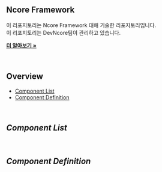 ## Ncore Framework

이 리포지토리는 Ncore Framework 대해 기술한 리포지토리입니다. <br />
이 리포지토리는 DevNcore팀이 관리하고 있습니다.  

<a href="https://github.com/devncore/devncore"><strong>더 알아보기 »</strong></a>


<br />

## Overview
- [Component List](#Component-List)
- [Component Definition](#Component-Definition)
<br/>

## _Component List_

<br/>

## _Component Definition_

